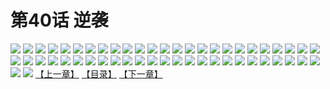 # 第40话 逆袭
![](https://s2.baozimh.com/scomic/sanyanxiaotianlu-samanhua/0/39-fjiy/1.jpg)
![](https://s2.baozimh.com/scomic/sanyanxiaotianlu-samanhua/0/39-fjiy/2.jpg)
![](https://s2.baozimh.com/scomic/sanyanxiaotianlu-samanhua/0/39-fjiy/3.jpg)
![](https://s2.baozimh.com/scomic/sanyanxiaotianlu-samanhua/0/39-fjiy/4.jpg)
![](https://s2.baozimh.com/scomic/sanyanxiaotianlu-samanhua/0/39-fjiy/5.jpg)
![](https://s2.baozimh.com/scomic/sanyanxiaotianlu-samanhua/0/39-fjiy/6.jpg)
![](https://s2.baozimh.com/scomic/sanyanxiaotianlu-samanhua/0/39-fjiy/7.jpg)
![](https://s2.baozimh.com/scomic/sanyanxiaotianlu-samanhua/0/39-fjiy/8.jpg)
![](https://s2.baozimh.com/scomic/sanyanxiaotianlu-samanhua/0/39-fjiy/9.jpg)
![](https://s2.baozimh.com/scomic/sanyanxiaotianlu-samanhua/0/39-fjiy/10.jpg)
![](https://s2.baozimh.com/scomic/sanyanxiaotianlu-samanhua/0/39-fjiy/11.jpg)
![](https://s2.baozimh.com/scomic/sanyanxiaotianlu-samanhua/0/39-fjiy/12.jpg)
![](https://s2.baozimh.com/scomic/sanyanxiaotianlu-samanhua/0/39-fjiy/13.jpg)
![](https://s2.baozimh.com/scomic/sanyanxiaotianlu-samanhua/0/39-fjiy/14.jpg)
![](https://s2.baozimh.com/scomic/sanyanxiaotianlu-samanhua/0/39-fjiy/15.jpg)
![](https://s2.baozimh.com/scomic/sanyanxiaotianlu-samanhua/0/39-fjiy/16.jpg)
![](https://s2.baozimh.com/scomic/sanyanxiaotianlu-samanhua/0/39-fjiy/17.jpg)
![](https://s2.baozimh.com/scomic/sanyanxiaotianlu-samanhua/0/39-fjiy/18.jpg)
![](https://s2.baozimh.com/scomic/sanyanxiaotianlu-samanhua/0/39-fjiy/19.jpg)
![](https://s2.baozimh.com/scomic/sanyanxiaotianlu-samanhua/0/39-fjiy/20.jpg)
![](https://s2.baozimh.com/scomic/sanyanxiaotianlu-samanhua/0/39-fjiy/21.jpg)
![](https://s2.baozimh.com/scomic/sanyanxiaotianlu-samanhua/0/39-fjiy/22.jpg)
![](https://s2.baozimh.com/scomic/sanyanxiaotianlu-samanhua/0/39-fjiy/23.jpg)
![](https://s2.baozimh.com/scomic/sanyanxiaotianlu-samanhua/0/39-fjiy/24.jpg)
![](https://s2.baozimh.com/scomic/sanyanxiaotianlu-samanhua/0/39-fjiy/25.jpg)
![](https://s2.baozimh.com/scomic/sanyanxiaotianlu-samanhua/0/39-fjiy/26.jpg)
![](https://s2.baozimh.com/scomic/sanyanxiaotianlu-samanhua/0/39-fjiy/27.jpg)
![](https://s2.baozimh.com/scomic/sanyanxiaotianlu-samanhua/0/39-fjiy/28.jpg)
![](https://s2.baozimh.com/scomic/sanyanxiaotianlu-samanhua/0/39-fjiy/29.jpg)
![](https://s2.baozimh.com/scomic/sanyanxiaotianlu-samanhua/0/39-fjiy/30.jpg)
![](https://s2.baozimh.com/scomic/sanyanxiaotianlu-samanhua/0/39-fjiy/31.jpg)
![](https://s2.baozimh.com/scomic/sanyanxiaotianlu-samanhua/0/39-fjiy/32.jpg)
![](https://s2.baozimh.com/scomic/sanyanxiaotianlu-samanhua/0/39-fjiy/33.jpg)
![](https://s2.baozimh.com/scomic/sanyanxiaotianlu-samanhua/0/39-fjiy/34.jpg)
![](https://s2.baozimh.com/scomic/sanyanxiaotianlu-samanhua/0/39-fjiy/35.jpg)
![](https://s2.baozimh.com/scomic/sanyanxiaotianlu-samanhua/0/39-fjiy/36.jpg)
![](https://s2.baozimh.com/scomic/sanyanxiaotianlu-samanhua/0/39-fjiy/37.jpg)
![](https://s2.baozimh.com/scomic/sanyanxiaotianlu-samanhua/0/39-fjiy/38.jpg)
![](https://s2.baozimh.com/scomic/sanyanxiaotianlu-samanhua/0/39-fjiy/39.jpg)
![](https://s2.baozimh.com/scomic/sanyanxiaotianlu-samanhua/0/39-fjiy/40.jpg)
![](https://s2.baozimh.com/scomic/sanyanxiaotianlu-samanhua/0/39-fjiy/41.jpg)
![](https://s2.baozimh.com/scomic/sanyanxiaotianlu-samanhua/0/39-fjiy/42.jpg)
![](https://s2.baozimh.com/scomic/sanyanxiaotianlu-samanhua/0/39-fjiy/43.jpg)
![](https://s2.baozimh.com/scomic/sanyanxiaotianlu-samanhua/0/39-fjiy/44.jpg)
![](https://s2.baozimh.com/scomic/sanyanxiaotianlu-samanhua/0/39-fjiy/45.jpg)
![](https://s2.baozimh.com/scomic/sanyanxiaotianlu-samanhua/0/39-fjiy/46.jpg)
![](https://s2.baozimh.com/scomic/sanyanxiaotianlu-samanhua/0/39-fjiy/47.jpg)
![](https://s2.baozimh.com/scomic/sanyanxiaotianlu-samanhua/0/39-fjiy/48.jpg)
![](https://s2.baozimh.com/scomic/sanyanxiaotianlu-samanhua/0/39-fjiy/49.jpg)
![](https://s2.baozimh.com/scomic/sanyanxiaotianlu-samanhua/0/39-fjiy/50.jpg)
![](https://s2.baozimh.com/scomic/sanyanxiaotianlu-samanhua/0/39-fjiy/51.jpg)
![](https://s2.baozimh.com/scomic/sanyanxiaotianlu-samanhua/0/39-fjiy/52.jpg)
[【上一章】](./39.md)
[【目录】](./README.md)
[【下一章】](./41.md)
